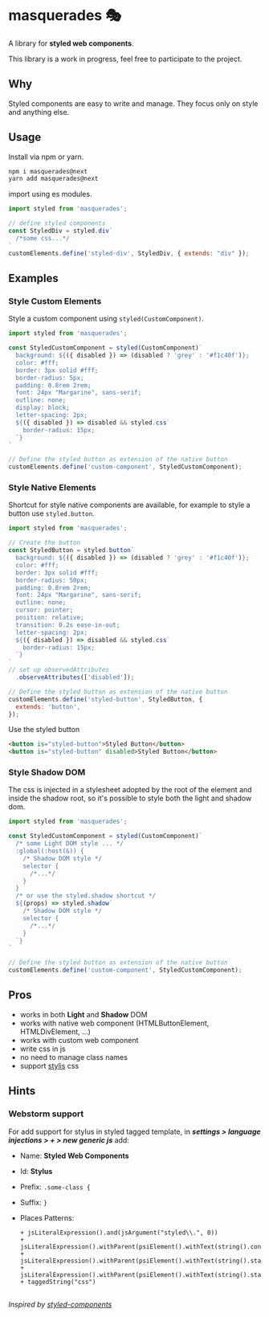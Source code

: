 # masquerades 🎭
A library for __styled web components__.

This library is a work in progress, feel free to participate to the project.
## Why 
Styled components are easy to write and manage.
They focus only on style and anything else.

## Usage
Install via npm or yarn.
```bash
npm i masquerades@next
yarn add masquerades@next
```
import using es modules.
```javascript
import styled from 'masquerades';

// define styled components
const StyledDiv = styled.div`
  /*some css...*/
`
customElements.define('styled-div', StyledDiv, { extends: "div" });
```
## Examples
### Style Custom Elements
Style a custom component using `styled(CustomComponent)`.
```javascript
import styled from 'masquerades';

const StyledCustomComponent = styled(CustomComponent)`
  background: ${({ disabled }) => (disabled ? 'grey' : '#f1c40f')};
  color: #fff;
  border: 3px solid #fff;
  border-radius: 5px;
  padding: 0.8rem 2rem;
  font: 24px "Margarine", sans-serif;
  outline: none;
  display: block;
  letter-spacing: 2px;
  ${({ disabled }) => disabled && styled.css`
    border-radius: 15px;
  `}
`

// Define the styled button as extension of the native button
customElements.define('custom-component', StyledCustomComponent);

```
### Style Native Elements
Shortcut for style native components are available,
for example to style a button use `styled.button`.
```javascript
import styled from 'masquerades';

// Create the button
const StyledButton = styled.button`
  background: ${({ disabled }) => (disabled ? 'grey' : '#f1c40f')};
  color: #fff;
  border: 3px solid #fff;
  border-radius: 50px;
  padding: 0.8rem 2rem;
  font: 24px "Margarine", sans-serif;
  outline: none;
  cursor: pointer;
  position: relative;
  transition: 0.2s ease-in-out;
  letter-spacing: 2px;
  ${({ disabled }) => disabled && styled.css`
    border-radius: 15px;
  `}
`
// set up observedAttributes
  .observeAttributes(['disabled']);

// Define the styled button as extension of the native button
customElements.define('styled-button', StyledButton, {
  extends: 'button',
});
```

Use the styled button
```html
<button is="styled-button">Styled Button</button>
<button is="styled-button" disabled>Styled Button</button>
```
### Style Shadow DOM
The css is injected in a stylesheet adopted by the root of the element and inside the shadow root,
so it's possible to style both the light and shadow dom.
```javascript
import styled from 'masquerades';

const StyledCustomComponent = styled(CustomComponent)`
  /* some Light DOM style ... */
  :global(:host(&)) {
    /* Shadow DOM style */
    selector {
      /*...*/
    }
  }
  /* or use the styled.shadow shortcut */
  ${(props) => styled.shadow`
    /* Shadow DOM style */
    selector {
      /*...*/
    }
  `}
`

// Define the styled button as extension of the native button
customElements.define('custom-component', StyledCustomComponent);
```
## Pros
* works in both **Light** and **Shadow** DOM
* works with native web component (HTMLButtonElement, HTMLDivElement, ...)
* works with custom web component 
* write css in js
* no need to manage class names
* support [stylis](https://github.com/thysultan/stylis.js) css
## Hints
### Webstorm support
For add support for stylus in styled tagged template,
in **_settings > language injections > + > new generic js_** add:
* Name: **Styled Web Components**
* Id: **Stylus**
* Prefix: `.some-class {`
* Suffix: `}`
* Places Patterns:

    ```
    + jsLiteralExpression().and(jsArgument("styled\\.", 0))
    + jsLiteralExpression().withParent(psiElement().withText(string().contains(".extend")))
    + jsLiteralExpression().withParent(psiElement().withText(string().startsWith("injectGlobal")))
    + jsLiteralExpression().withParent(psiElement().withText(string().startsWith("styled")))
    + taggedString("css")
    ```
##
_Inspired by [styled-components](https://github.com/styled-components/styled-components])_


